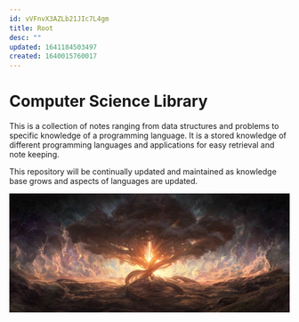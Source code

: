 ```yaml
---
id: vVFnvX3AZLb21JIc7L4gm
title: Root
desc: ""
updated: 1641184503497
created: 1640015760017
---
```


# Computer Science Library

This is a collection of notes ranging from data structures and problems to specific knowledge of a programming language. It is a stored knowledge of different programming languages and applications for easy retrieval and note keeping.

This repository will be continually updated and maintained as knowledge base grows and aspects of languages are updated.

![](/assets/images/2022-01-02-23-34-36.png)
